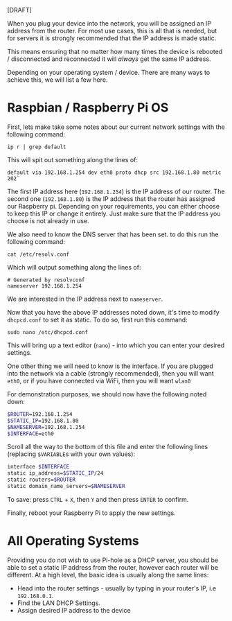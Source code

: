 [DRAFT]

When you plug your device into the network, you will be assigned an IP address from the router. For most use cases, this is all that is needed, but for servers it is strongly recommended that the IP address is made static.

This means ensuring that no matter how many times the device is rebooted / disconnected and reconnected it will _always_ get the same IP address.

Depending on your operating system / device. There are many ways to achieve this, we will list a few here.

# Raspbian / Raspberry Pi OS

First, lets make take some notes about our current network settings with the following command:

`ip r | grep default`

This will spit out something along the lines of:

```
default via 192.168.1.254 dev eth0 proto dhcp src 192.168.1.80 metric 202`
```

The first IP address here (`192.168.1.254`) is the IP address of our router. The second one (`192.168.1.80`) is the IP address that the router has assigned our Raspberry pi. Depending on your requirements, you can either choose to keep this IP or change it entirely. Just make sure that the IP address you choose is not already in use.

We also need to know the DNS server that has been set. to do this run the following command:

`cat /etc/resolv.conf`

Which will output something along the lines of:

```
# Generated by resolvconf
nameserver 192.168.1.254
```

We are interested in the IP address next to `nameserver`.

Now that you have the above IP addresses noted down, it's time to modify `dhcpcd.conf` to set it as static. To do so, first run this command:

`sudo nano /etc/dhcpcd.conf`

This will bring up a text editor (`nano`) - into which you can enter your desired settings.

One other thing we will need to know is the interface. If you are plugged into the network via a cable (strongly recommended), then you will want `eth0`, or if you have connected via WiFi, then you will want `wlan0`

For demonstration purposes, we should now have the following noted down:

```bash
$ROUTER=192.168.1.254
$STATIC_IP=192.168.1.80
$NAMESERVER=192.168.1.254
$INTERFACE=eth0
```

Scroll all the way to the bottom of this file and enter the following lines (replacing `$VARIABLE`s with your own values):

```bash
interface $INTERFACE
static ip_address=$STATIC_IP/24
static routers=$ROUTER
static domain_name_servers=$NAMESERVER
```

To save: press `CTRL` + `X`, then `Y` and then press `ENTER` to confirm.

Finally, reboot your Raspberry Pi to apply the new settings.

#

# All Operating Systems

Providing you do not wish to use Pi-hole as a DHCP server, you should be able to set a static IP address from the router, however each router will be different. At a high level, the basic idea is usually along the same lines:

- Head into the router settings - usually by typing in your router's IP, i.e `192.168.0.1`.
- Find the LAN DHCP Settings.
- Assign desired IP address to the device
